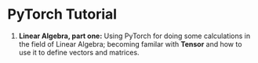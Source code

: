 # PyTorch Tutorial
1) **Linear Algebra, part one:** Using PyTorch for doing some calculations in the field of Linear Algebra; becoming familar with **Tensor** and how to use it to define vectors and matrices.  
